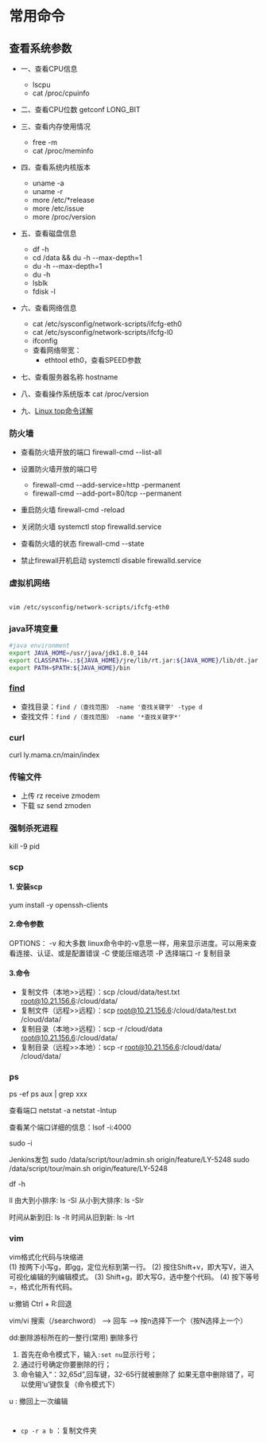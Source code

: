 
# 常用命令

##  查看系统参数
- 一、查看CPU信息
    - lscpu
    - cat /proc/cpuinfo

- 二、查看CPU位数  getconf LONG_BIT

- 三、查看内存使用情况
    - free -m
    - cat /proc/meminfo

- 四、查看系统内核版本
    - uname -a
    - uname -r
    - more /etc/*release
    - more /etc/issue
    - more /proc/version

- 五、查看磁盘信息
    - df -h
    - cd /data && du -h --max-depth=1
    - du -h --max-depth=1
    - du -h
    - lsblk
    - fdisk -l

- 六、查看网络信息
    - cat /etc/sysconfig/network-scripts/ifcfg-eth0
    - cat /etc/sysconfig/network-scripts/ifcfg-l0
    - ifconfig
    - 查看网络带宽：
      - ethtool eth0，查看SPEED参数

- 七、查看服务器名称  hostname

- 八、查看操作系统版本  cat /proc/version

- 九、[Linux top命令详解](https://www.cnblogs.com/ftl1012/p/top.html)

### 防火墙
- 查看防火墙开放的端口 firewall-cmd --list-all
- 设置防火墙开放的端口号
  - firewall-cmd --add-service=http -permanent
  - firewall-cmd --add-port=80/tcp --permanent
- 重启防火墙 firewall-cmd -reload

- 关闭防火墙 systemctl stop firewalld.service
- 查看防火墙的状态 firewall-cmd --state
- 禁止firewall开机启动 systemctl disable firewalld.service

### 虚拟机网络
```shell script

vim /etc/sysconfig/network-scripts/ifcfg-eth0
```

### java环境变量
```bash
#java environment
export JAVA_HOME=/usr/java/jdk1.8.0_144
export CLASSPATH=.:${JAVA_HOME}/jre/lib/rt.jar:${JAVA_HOME}/lib/dt.jar:${JAVA_HOME}/lib/tools.jar
export PATH=$PATH:${JAVA_HOME}/bin
```

### [find](https://www.runoob.com/linux/linux-comm-find.html)
- 查找目录：`find /（查找范围） -name '查找关键字' -type d`
- 查找文件：`find /（查找范围） -name '*查找关键字*' `



###  curl
curl ly.mama.cn/main/index

### 传输文件
- 上传   rz   receive zmodem
- 下载   sz	send zmoden

###  强制杀死进程
kill -9 pid

### scp
####  1. 安装scp
 yum install -y openssh-clients
####  2.命令参数
OPTIONS：
-v 和大多数 linux命令中的-v意思一样，用来显示进度。可以用来查看连接、认证、或是配置错误
-C 使能压缩选项
-P 选择端口
-r 复制目录

####  3.命令
- 复制文件（本地>>远程）：scp /cloud/data/test.txt root@10.21.156.6:/cloud/data/
- 复制文件（远程>>远程）：scp root@10.21.156.6:/cloud/data/test.txt /cloud/data/
- 复制目录（本地>>远程）：scp -r /cloud/data root@10.21.156.6:/cloud/data/
- 复制目录（远程>>本地）：scp -r root@10.21.156.6:/cloud/data/  /cloud/data/

### ps
ps -ef
ps aux | grep xxx

查看端口
netstat -a
netstat -lntup

查看某个端口详细的信息：lsof -i:4000

sudo -i

Jenkins发包
sudo /data/script/tour/admin.sh origin/feature/LY-5248
sudo /data/script/tour/main.sh origin/feature/LY-5248

df -h


ll
由大到小排序: ls -Sl
从小到大排序: ls -Slr

时间从新到旧: ls -lt
时间从旧到新: ls -lrt

### vim

vim格式化代码与块缩进  
    (1) 按两下小写g，即gg，定位光标到第一行。
    (2) 按住Shift+v，即大写V，进入可视化编辑的列编辑模式。
    (3) Shift+g，即大写G，选中整个代码。
    (4) 按下等号=，格式化所有代码。

u:撤销
Ctrl + R:回退

vim/vi 搜索（/searchword） --> 回车 --> 按n选择下一个（按N选择上一个）

dd:删除游标所在的一整行(常用)
删除多行

1. 首先在命令模式下，输入`:set nu`显示行号；
2. 通过行号确定你要删除的行；
3. 命令输入“：32,65d”,回车键，32-65行就被删除了
如果无意中删除错了，可以使用‘u’键恢复（命令模式下）

u : 撤回上一次编辑

#
- `cp -r a b` ：复制文件夹